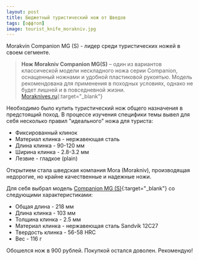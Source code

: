 ```yaml
---
layout: post 
title: Бюджетный туристический нож от Шведов
tags: [оффтоп]
image: tourist_knife_morakniv.jpg
---
```


Morakvin Companion MG (S) - лидер среди туристических ножей в своем сегменте.

<!--more-->

>**Нож Morakniv Companion MG(S)** – один из вариантов классической модели нескладного ножа серии Companion, оснащенный ножнами и удобной пластиковой рукоятью. Модель рекомендована для применения в походных условиях, однако не будет лишней и в повседневной жизни. <br/> [Moraknives.ru](https://moraknives.ru/nozh-morakniv-companion-mg-nerzhaveyushchaya-staly-11827/){:target="_blank"}

Необходимо было купить туристический нож общего назначения в предстоящий поход. В процессе изучения специфики темы вывел для себя несколько правил "идеального" ножа для туриста:
* Фиксированный клинок
* Материал клинка - нержавеющая сталь
* Длина клинка - 90-120 мм
* Ширина клинка - 2.8-3.2 мм
* Лезвие - гладкое (plain)

Открытием стала шведская компания Mora (Morakniv), производящая недорогие, но крайне качественные и надежные ножи.

Для себя выбрал модель [Companion MG (S)](https://moraknives.ru/nozh-morakniv-companion-mg-nerzhaveyushchaya-staly-11827/){:target="_blank"} со следующими характеристиками:
* Общая длина - 218 мм
* Длина клинка - 103 мм
* Толщина клинка - 2.5 мм
* Материал клинка - нержавеющая сталь Sandvik 12C27
* Твердость клинка - 56-58 HRC
* Вес - 116 г

Обошелся нож в 900 рублей. Покупкой остался доволен. Рекомендую!
